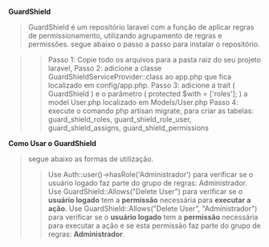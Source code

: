 **GuardShield**
> GuardShield é um repositório laravel com a função de aplicar regras de permissionamento, utilizando agrupamento de regras e permissões.
> segue abaixo o passo a passo para instalar o repositório.

> > Passo 1: Copie todo os arquivos para a pasta raiz do seu projeto laravel,
> > Passo 2: adicione a classe GuardShieldServiceProvider::class ao app.php que fica localizado em config/app.php.
> > Passo 3: adicione a trait ( GuardShield ) e o parâmetro ( protected $with = ['roles']; ) a model User.php localizado em Models/User.php
> > Passo 4: execute o comando php artisan migrate, para criar as tabelas: guard_shield_roles, guard_shield_role_user, guard_shield_assigns, guard_shield_permissions

**Como Usar o GuardShield**
> segue abaixo as formas de utilização.
> > Use Auth::user()->hasRole('Administrador') para verificar se o usuário logado faz parte do grupo de regras: Administrador.
> > Use GuardShield::Allows("Delete User") para verificar se o **usuário logado** tem a **permissão** necessária para **executar a ação**.
> > Use GuardShield::Allows("Delete User", "Administrador") para verificar se o **usuário logado** tem a **permissão** necessária para executar a ação e se esta permissão faz parte do grupo de regras: **Administrador**.
